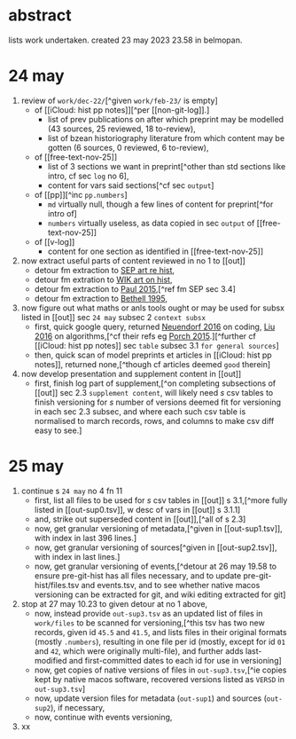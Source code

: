 # abstract

lists work undertaken. created 23 may 2023 23.58 in belmopan.

# 24 may

1. review of `work/dec-22/`[^given `work/feb-23/` is empty]
    - of [[iCloud: hist pp notes]][^per [[non-git-log]].]
        - list of prev publications on after which preprint may be modelled (43 sources, 25 reviewed, 18 to-review),
        - list of bzean historiography literature from which content may be gotten (6 sources, 0 reviewed, 6 to-review),
    - of [[free-text-nov-25]]
        - list of 3 sections we want in preprint[^other than std sections like intro, cf sec `log` no 6],
        - content for vars said sections[^cf sec `output`]
    - of [[pp]][^inc `pp.numbers`]
        - `md` virtually null, though a few lines of content for preprint[^for intro of]
        - `numbers` virtually useless, as data copied in sec `output` of [[free-text-nov-25]]
    - of [[v-log]]
        - content for one section as identified in [[free-text-nov-25]]
2. now extract useful parts of content reviewed in no 1 to [[out]]
    - detour fm extraction to [SEP art re hist](https://plato.stanford.edu/entries/history/),
    - detour fm extration to [WIK art on hist](https://en.wikipedia.org/wiki/Outline_of_history),
    - detour fm extraction to [Paul 2015](https://www.routledge.com/Key-Issues-in-Historical-Theory/Paul/p/book/9781138802735),[^ref fm SEP sec 3.4]
    - detour fm extraction to [Bethell 1995](https://doi.org/10.1017/CHOL9780521395250),
3. now figure out what maths or anls tools ought or may be used for subsx listed in [[out]] sec `24 may` subsec 2 `context subsx`
    - first, quick google query, returned [Neuendorf 2016](https://us.sagepub.com/en-us/nam/the-content-analysis-guidebook/book234078) on coding, [Liu 2016](https://www.tandfonline.com/doi/10.1080/23270012.2016.1214540) on algorithms,[^cf their refs eg [Porch 2015](https://eprints.qut.edu.au/110341/).][^further cf [[iCloud: hist pp notes]] sec `table` subsec 3.1 `for general sources`]
    - then, quick scan of model preprints et articles in [[iCloud: hist pp notes]], returned none,[^though cf articles deemed `good` therein]
4. now develop presentation and supplement content in [[out]]
    - first, finish log part of supplement,[^on completing subsections of [[out]] sec 2.3 `supplement content`, will likely need *s* csv tables to finish versioning for *s* number of versions deemed fit for versioning in each sec 2.3 subsec, and where each such csv table is normalised to march records, rows, and columns to make csv diff easy to see.]

# 25 may

1. continue s `24 may` no 4 fn 11
    - first, list all files to be used for *s* csv tables in [[out]] s 3.1,[^more fully listed in [[out-sup0.tsv]], w desc of vars in [[out]] s 3.1.1]
    - and, strike out superseded content in [[out]],[^all of s 2.3]
    - now, get granular versioning of metadata,[^given in [[out-sup1.tsv]], with index in last 396 lines.]
    - now, get granular versioning of sources[^given in [[out-sup2.tsv]], with index in last lines.]
    - now, get granular versioning of events,[^detour at 26 may 19.58 to ensure pre-git-hist has all files necessary, and to update pre-git-hist/files.tsv and events.tsv, and to see whether native macos versioning can be extracted for git, and wiki editing extracted for git]
2. stop at 27 may 10.23 to given detour at no 1 above,
    - now, instead provide `out-sup3.tsv` as an updated list of files in `work/files` to be scanned for versioning,[^this tsv has two new records, given id `45.5` and `41.5`, and lists files in their original formats (mostly `.numbers`), resulting in one file per id (mostly, except for id `01` and `42`, which were originally multi-file), and further adds last-modified and first-committed dates to each id for use in versioning]
    - now, get copies of native versions of files in `out-sup3.tsv`,[^ie copies kept by native macos software, recovered versions listed as `VERSD` in `out-sup3.tsv`]
    - now, update version files for metadata (`out-sup1`) and sources (`out-sup2`), if necessary,
    - now, continue with events versioning,
3. xx